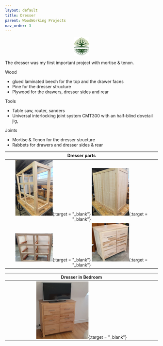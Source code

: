 ```yaml
---
layout: default
title: Dresser
parent: WoodWorking Projects
nav_order: 3
---
```

<center>
<img src="../media/Lignarius.png" width="10%" height="10%" align="middle"/>
</center>

The dresser was my first important project with mortise & tenon.

Wood
* glued laminated beech for the top and the drawer faces
* Pine for the dresser structure
* Plywood for the drawers, dresser sides and rear

Tools
* Table saw, router, sanders
* Universal interlocking joint system CMT300 with an half-blind dovetail jig,  

Joints
* Mortise & Tenon for the dresser structure
* Rabbets for drawers and dresser sides & rear

|                                                                                                                                       Dresser parts                                                                                                                                       |
|:-----------------------------------------------------------------------------------------------------------------------------------------------------------------------------------------------------------------------------------------------------------------------------------------:|
|  [<img alt="image" height="25%" src="/media/Dresser.jpg" width="25%"/>](https://garlatti.github.io/media/Dresser.jpg){:target = "_blank"}  [<img alt="image" height="25%" src="/media/Dresser_2.jpg" width="25%"/>](https://garlatti.github.io/media/Dresser_2.jpg){:target = "_blank"}   | 
| [<img alt="image" height="25%" src="/media/Dresser_3.jpg" width="25%"/>](https://garlatti.github.io/media/Dresser_3.jpg){:target = "_blank"} [<img alt="image" height="25%" src="/media/Dresser_4.jpg" width="25%"/>](https://garlatti.github.io/media/Dresser_4.jpg){:target = "_blank"} | 

|                                                                     Dresser in Bedroom                                                                     |
|:----------------------------------------------------------------------------------------------------------------------------------------------------------:|  
| [<img alt="image" height="35%" src="/media/Dresser_0.jpg" width="35%"/>](https://garlatti.github.io/media/Dresser_0.jpg){:target = "_blank"} | 
